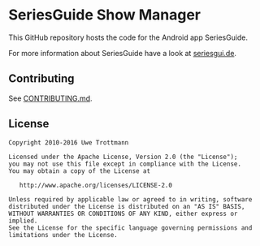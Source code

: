 SeriesGuide Show Manager
========================

This GitHub repository hosts the code for the Android app SeriesGuide.

For more information about SeriesGuide have a look at [seriesgui.de][1].

Contributing
------------

See [CONTRIBUTING.md](CONTRIBUTING.md).

License
-------

    Copyright 2010-2016 Uwe Trottmann

    Licensed under the Apache License, Version 2.0 (the "License");
    you may not use this file except in compliance with the License.
    You may obtain a copy of the License at

       http://www.apache.org/licenses/LICENSE-2.0

    Unless required by applicable law or agreed to in writing, software
    distributed under the License is distributed on an "AS IS" BASIS,
    WITHOUT WARRANTIES OR CONDITIONS OF ANY KIND, either express or implied.
    See the License for the specific language governing permissions and
    limitations under the License.


 [1]: http://seriesgui.de
